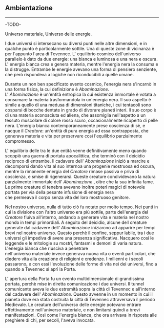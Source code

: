 ## Ambientazione

---

-TODO-

Universo materiale, Universo delle energie.

I due universi si intersecano su diversi punti nelle altre dimensioni, e in qualche punto è particolarmente sottile. Una di queste zone di vicinanza è per l'appunto l'area di Tevennec. L' equilibrio cosmico dell'universo parallelo è dato da due energie: una bianca e luminosa e una nera e oscura. L' energia bianca crea e genera materia, mentre l'energia nera la consuma e la distrugge. Entrambe le energie avevano una forma di pensiero senziente, che però rispondeva a logiche non riconducibili a quelle umane.

Durante un non ben specificato evento cosmico, l'energia nera s'incarnò in una forma fisica, la cui definizione è *Abominazione*.  
L' *Abominazione* è un'entità entropica la cui esistenza immortale è votata a consumare la materia trasformandola in un'energia nera. Il suo aspetto è simile a quello di una medusa di dimensioni titaniche, i cui tentacoli sono cosparsi di bocche dentate in grado di divorare pianeti interi. Il suo corpo è di una materia sconosciuta ed aliena, che assomiglia nell'aspetto a un tessuto muscolare di colore rosso scuro, occasionalmente ricoperto di pelle nera.  L'energia bianca contemporaneamente prese coscienza di sè, e nacque il *Creatore*: un'entità di pura energia ad essa contrapposta, che generava materia e vita per preservare così l'equilibrio parzialmente compromesso.

L' equilibrio delle tra le due entità venne definitivamente meno quando scoppiò una guerra di portata apocalittica, che terminò con il deicidio reciproco di entrambe. Il cadavere dell' *Abominazione* iniziò a marcire e decomporsi dando vita al suo internoa una progenie mostruosa ed oscura, mentre la rimanente energia del *Creatore* rimase passiva e priva di coscienza, e smise di rigenerarsi. Queste creature condividevano la natura parzialmente immortale dell' *Abominazione* , oltre che la sua infinita fame. Le prime creature di tenebra avevano inoltre poteri magici di notevole portata per via della pesante infusione di energia nera  
 che permeava il corpo senza vita del loro mostruoso genitore.

Nel nostro universo, nulla di tutto ciò fu notato per molto tempo. Nei punti in cui la divisione con l'altro universo era più sottile, parte dell'energia del *Creatore* fluiva all'interno, andando a generare vita e materia nel nostro mondo in tempi primordiali. A seguito del deicidio, alcune dell creature generate dal cadavere dell' *Abominazione* iniziarono ad apparire per tempi brevi nel nostro universo. Questo perchè il confine, seppur labile, tra i due universi gli impediva di avere una presenza significativa. Nacquero così le leggende e le mitologie su mostri, fantasmi e demoni di varia natura. L'energia bianca che riusciva a penetrare  
 nell'universo materiale invece generava nuova vita o eventi particolari, che diedero vita alla creazione di religioni e credenze. I millenni e i secoli passarono, e con essi l'evoluzione delle forme di vita nei dei universi, fino a quando a Tevennec si aprì la Porta.

L' apertura della Porta fu un evento multidimensionale di grandissima portata, perchè mise in diretta comunicazione i due universi. Il tunnel comunicante aveva le due estremità sopra la città di Tevennec e all'interno del cadavere dell' *Abominazione*. Questo avvenne in un momento in cui il pianeta dove era stata costruita la città di Tevennec attraversava il periodo Medievale. Le creature dell'universo delle energie potevano entrare effettivamente nell'universo materiale, e non limitarsi quindi a brevi manifestazioni. Così come l'energia bianca, che ora arrivava in risposta alle preghiere di chi, per secoli, l'aveva invocata.

